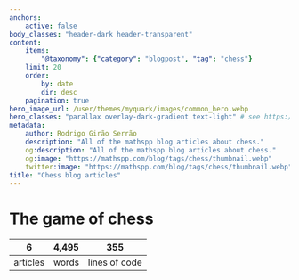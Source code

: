 ```yaml
---
anchors:
    active: false
body_classes: "header-dark header-transparent"
content:
    items:
        "@taxonomy": {"category": "blogpost", "tag": "chess"}
    limit: 20
    order:
        by: date
        dir: desc
    pagination: true
hero_image_url: /user/themes/myquark/images/common_hero.webp
hero_classes: "parallax overlay-dark-gradient text-light" # see https://demo.getgrav.org/blog-skeleton/blog/hero-classes
metadata:
    author: Rodrigo Girão Serrão
    description: "All of the mathspp blog articles about chess."
    og:description: "All of the mathspp blog articles about chess."
    og:image: "https://mathspp.com/blog/tags/chess/thumbnail.webp"
    twitter:image: "https://mathspp.com/blog/tags/chess/thumbnail.webp"
title: "Chess blog articles"
---
```



# The game of chess


<table class="stats-table">
    <thead>
        <tr>
            <th style="text-align: center;">6</th>
            <th style="text-align: center;">4,495</th>
            <th style="text-align: center;">355</th>
        </tr>
    </thead>
    <tbody>
        <tr>
            <td style="text-align: center;">articles</td>
            <td style="text-align: center;">words</td>
            <td style="text-align: center;">lines of code</td>
        </tr>
    </tbody>
</table>